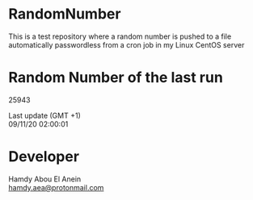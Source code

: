 # RandomNumber    
This is a test repository where a random number is pushed to a file automatically passwordless from a cron job in my Linux CentOS server    
# Random Number of the last run   
25943
      
Last update (GMT +1)    
09/11/20 02:00:01
# Developer    
Hamdy Abou El Anein   
hamdy.aea@protonmail.com
